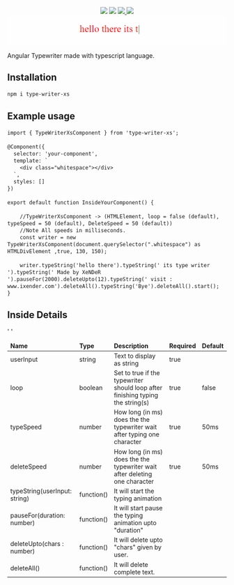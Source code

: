 <p align="center">
<img src="https://img.shields.io/badge/language-typescript-green?style=round-square&logo=typescript" /> 
<img src="https://img.shields.io/badge/angular-v14.0.0-%2361DBFB?style=round-square&logo=angular" />
<a href="https://github.com/Xender007/angular-type-writer" target="_blank">
<img src="https://img.shields.io/badge/version-v1.1.6-green?style=flat-round&logo=github" />
</a>
<a href="https://www.npmjs.com/package/type-writer-xs" target="_blank">
<img src="https://img.shields.io/badge/package-npm-red?style=flat-square&logo=npm" />
</a>

<img src="https://raw.githubusercontent.com/Xender007/angular-type-writer/master/type-writer-main.gif" />
</p>
Angular Typewriter made with typescript language.

## Installation

```sh
npm i type-writer-xs
```

## Example usage

```tsx
import { TypeWriterXsComponent } from 'type-writer-xs';

@Component({
  selector: 'your-component',
  template: `
    <div class="whitespace"></div>
  `,
  styles: []
})

export default function InsideYourComponent() {

    //TypeWriterXsComponent -> (HTMLElement, loop = false (default), typeSpeed = 50 (default), DeleteSpeed = 50 (default))
    //Note All speeds in milliseconds.
    const writer = new TypeWriterXsComponent(document.querySelector(".whitespace") as HTMLDivElement ,true, 130, 150);

    writer.typeString('hello there').typeString(' its type writer ').typeString(' Made by XeNDeR ').pauseFor(2000).deleteUpto(12).typeString(' visit : www.ixender.com').deleteAll().typeString('Bye').deleteAll().start();
}
```

## Inside Details
<table>
<thead>
    <tr><td><b>Name</b></td><td><b>Type</b></td><td><b>Description</b></td><td><b>Required</b></td><td><b>Default</b></td></tr>
</thead>
<tbody>
    <tr><td>userInput</td><td>string</td><td>Text to display as string </td><td>true</td><td></td>' '</tr>
    <tr><td>loop</td><td>boolean</td><td>Set to true if the typewriter should loop after finishing typing the string(s)</td><td>true</td><td>false</td></tr>
    <tr><td>typeSpeed</td><td>number</td><td>How long (in ms) does the the typewriter wait after typing one character</td><td>true</td><td>50ms</td></tr>
    <tr><td>deleteSpeed</td><td>number</td><td>How long (in ms) does the the typewriter wait after deleting one character</td><td>true</td><td>50ms</td></tr>
    <tr><td>typeString(userInput: string)</td><td>function()</td><td>It will start the typing animation</td><td></td><td></td></tr>
    <tr><td>pauseFor(duration: number)</td><td>function()</td><td>It will start pause the typing animation upto "duration"</td><td></td><td></td></tr>
    <tr><td>deleteUpto(chars : number)</td><td>function()</td><td>It will delete upto "chars" given by user.</td><td></td><td></td></tr>
    <tr><td>deleteAll()</td><td>function()</td><td>It will delete complete text.</td><td></td><td></td></tr>
</tbody>
</table>

